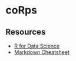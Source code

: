 # coRps

## Resources
- [R for Data Science](https://r4ds.had.co.nz/)
- [Markdown Cheatsheet](https://github.com/adam-p/markdown-here/wiki/Markdown-Cheatsheet)
